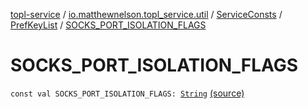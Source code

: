 [topl-service](../../../index.md) / [io.matthewnelson.topl_service.util](../../index.md) / [ServiceConsts](../index.md) / [PrefKeyList](index.md) / [SOCKS_PORT_ISOLATION_FLAGS](./-s-o-c-k-s_-p-o-r-t_-i-s-o-l-a-t-i-o-n_-f-l-a-g-s.md)

# SOCKS_PORT_ISOLATION_FLAGS

`const val SOCKS_PORT_ISOLATION_FLAGS: `[`String`](https://kotlinlang.org/api/latest/jvm/stdlib/kotlin/-string/index.html) [(source)](https://github.com/05nelsonm/TorOnionProxyLibrary-Android/blob/master/topl-service/src/main/java/io/matthewnelson/topl_service/util/ServiceConsts.kt#L247)